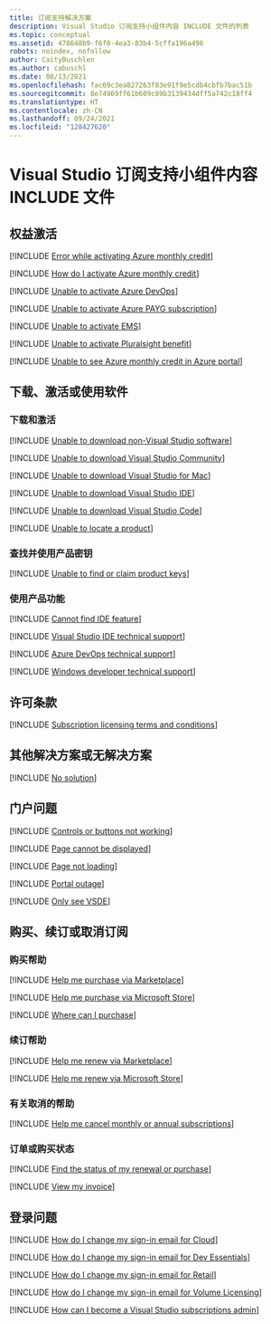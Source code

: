 ```yaml
---
title: 订阅支持解决方案
description: Visual Studio 订阅支持小组件内容 INCLUDE 文件的列表
ms.topic: conceptual
ms.assetid: 478648b9-f6f0-4ea3-83b4-5cffa196a496
robots: noindex, nofollow
author: CaityBuschlen
ms.author: cabuschl
ms.date: 08/13/2021
ms.openlocfilehash: fac69c3ea827263f83e91f9e5cdb4cbfb7bac51b
ms.sourcegitcommit: 8e74969ff61b609c89b3139434dff5a742c18ff4
ms.translationtype: HT
ms.contentlocale: zh-CN
ms.lasthandoff: 09/24/2021
ms.locfileid: "128427620"
---
```

# <a name="visual-studio-subscriptions-support-widget-content-includes-files"></a>Visual Studio 订阅支持小组件内容 INCLUDE 文件

## <a name="benefit-activations"></a>权益激活

[!INCLUDE [Error while activating Azure monthly credit](benefit-activation/includes/error-while-activating-azure-monthly-credit.md)]

[!INCLUDE [How do I activate Azure monthly credit](benefit-activation/includes/how-do-i-activate-azure-monthly-credit.md)]

[!INCLUDE [Unable to activate Azure DevOps](benefit-activation/includes/unable-to-activate-azure-devops.md)]

[!INCLUDE [Unable to activate Azure PAYG subscription](benefit-activation/includes/unable-to-activate-azure-pay-as-you-go-subscription.md)]

[!INCLUDE [Unable to activate EMS](benefit-activation/includes/unable-to-activate-enterprise-mobility-security-benefit.md)]

[!INCLUDE [Unable to activate Pluralsight benefit](benefit-activation/includes/unable-to-activate-pluralsight-benefit.md)]

[!INCLUDE [Unable to see Azure monthly credit in Azure portal](benefit-activation/includes/unable-to-see-azure-monthly-credit-in-azure-portal.md)]

## <a name="download-activate-or-use-software"></a>下载、激活或使用软件

### <a name="downloads-and-activations"></a>下载和激活
[!INCLUDE [Unable to download non-Visual Studio software](downloading-activating-or-using-software/downloading-activating-or-using-software/includes/unable-to-download-software-non-visualstudio.md)]

[!INCLUDE [Unable to download Visual Studio Community](downloading-activating-or-using-software/downloading-activating-or-using-software/includes/unable-to-download-visual-studio-community.md)]

[!INCLUDE [Unable to download Visual Studio for Mac](downloading-activating-or-using-software/downloading-activating-or-using-software/includes/unable-to-download-visual-studio-for-mac.md)]

[!INCLUDE [Unable to download Visual Studio IDE](downloading-activating-or-using-software/downloading-activating-or-using-software/includes/unable-to-download-visual-studio-ide.md)]

[!INCLUDE [Unable to download Visual Studio Code](downloading-activating-or-using-software/downloading-activating-or-using-software/includes/unable-to-download-vs-code.md)]

[!INCLUDE [Unable to locate a product](downloading-activating-or-using-software/downloading-activating-or-using-software/includes/unable-to-locate-product.md)]

### <a name="find-and-use-product-keys"></a>查找并使用产品密钥
[!INCLUDE [Unable to find or claim product keys](downloading-activating-or-using-software/finding-or-using-product-keys/includes/unable-to-find-or-claim-product-keys.md)]

### <a name="use-product-features"></a>使用产品功能
[!INCLUDE [Cannot find IDE feature](downloading-activating-or-using-software/using-product-features/includes/cannot-find-ide-feature.md)]

[!INCLUDE [Visual Studio IDE technical support](downloading-activating-or-using-software/using-product-features/includes/visual-studio-ide-technical-support.md)]

[!INCLUDE [Azure DevOps technical support](downloading-activating-or-using-software/using-product-features/includes/azure-devops-technical-support.md)]

[!INCLUDE [Windows developer technical support](downloading-activating-or-using-software/using-product-features/includes/windows-developer-technical-support.md)]

## <a name="license-terms"></a>许可条款

[!INCLUDE [Subscription licensing terms and conditions](licensing-terms/includes/subscription-licensing-terms-and-conditions.md)]

## <a name="other-solutions-or-no-solution"></a>其他解决方案或无解决方案

[!INCLUDE [No solution](other-or-no-solution/includes/no-solution.md)]

## <a name="portal-issues"></a>门户问题

[!INCLUDE [Controls or buttons not working](portal-issue/includes/controls-or-buttons-not-working.md)]

[!INCLUDE [Page cannot be displayed](portal-issue/includes/page-cannot-be-displayed.md)]

[!INCLUDE [Page not loading](portal-issue/includes/page-not-loading.md)]

[!INCLUDE [Portal outage](portal-issue/includes/portal-outage.md)]

[!INCLUDE [Only see VSDE](portal-issue/includes/only-see-vsde.md)]

## <a name="purchase-renew-or-cancel-subscriptions"></a>购买、续订或取消订阅

### <a name="help-with-purchases"></a>购买帮助
[!INCLUDE [Help me purchase via Marketplace](renewing-purchasing-or-canceling/help-purchasing/includes/help-me-purchase-marketplace.md)]

[!INCLUDE [Help me purchase via Microsoft Store](renewing-purchasing-or-canceling/help-purchasing/includes/help-me-purchase-microsoft-store.md)]

[!INCLUDE [Where can I purchase](renewing-purchasing-or-canceling/help-purchasing/includes/where-can-i-purchase-from.md)]

### <a name="help-with-renewals"></a>续订帮助
[!INCLUDE [Help me renew via Marketplace](renewing-purchasing-or-canceling/help-renewing/includes/help-me-renew-marketplace.md)]

[!INCLUDE [Help me renew via Microsoft Store](renewing-purchasing-or-canceling/help-renewing/includes/help-me-renew-microsoft-store.md)]

### <a name="help-with-canceling"></a>有关取消的帮助
[!INCLUDE [Help me cancel monthly or annual subscriptions](renewing-purchasing-or-canceling/help-canceling/includes/help-me-cancel-monthly-annual.md)]

### <a name="order-or-purchase-status"></a>订单或购买状态
[!INCLUDE [Find the status of my renewal or purchase](renewing-purchasing-or-canceling/order-or-purchase-status/includes/find-the-status-of-renewal-or-purchase.md)]

[!INCLUDE [View my invoice](renewing-purchasing-or-canceling/order-or-purchase-status/includes/viewing-my-bill.md)]

## <a name="issues-with-signing-in"></a>登录问题 

[!INCLUDE [How do I change my sign-in email for Cloud](signing-in/includes/how-do-i-change-my-sign-in-email-cloud-self.md)]

[!INCLUDE [How do I change my sign-in email for Dev Essentials](signing-in/includes/how-do-i-change-my-sign-in-email-dev-essentials.md)]

[!INCLUDE [How do I change my sign-in email for Retail](signing-in/includes/how-do-i-change-my-sign-in-email-retail.md)]

[!INCLUDE [How do I change my sign-in email for Volume Licensing](signing-in/includes/how-do-i-change-my-sign-in-email-volume-licensing.md)]

[!INCLUDE [How can I become a Visual Studio subscriptions admin](signing-in/includes/become-an-admin-or-super-admin.md)]